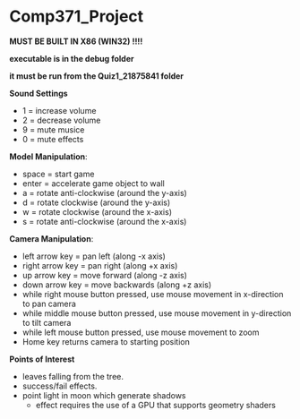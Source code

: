 # Comp371_Project

**MUST BE BUILT IN X86 (WIN32) !!!!**

**executable is in the debug folder**

**it must be run from the Quiz1_21875841 folder**

**Sound Settings**

- 1 = increase volume  
- 2 = decrease volume  
- 9 = mute musice  
- 0 = mute effects

**Model Manipulation**:

- space = start game  
- enter = accelerate game object to wall  
- a = rotate anti-clockwise (around the y-axis)  
- d = rotate clockwise (around the y-axis)  
- w = rotate clockwise (around the x-axis)  
- s = rotate anti-clockwise (around the x-axis)  

**Camera Manipulation**:

- left arrow key = pan left (along -x axis)  
- right arrow key = pan right (along +x axis)  
- up arrow key = move forward (along -z axis)  
- down arrow key = move backwards (along +z axis)  
- while right mouse button pressed, use mouse movement in x-direction to pan camera  
- while middle mouse button pressed, use mouse movement in y-direction to tilt camera  
- while left mouse button pressed, use mouse movement to zoom  
- Home key returns camera to starting position  

**Points of Interest**

- leaves falling from the tree.  
- success/fail effects.  
- point light in moon which generate shadows  
    - effect requires the use of a GPU that supports geometry shaders